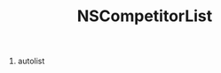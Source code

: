 ﻿---
uid: crmscript_ref_NSCompetitorList
title: NSCompetitorList
intellisense: Void.NSCompetitorList
keywords: NSCompetitorList
so.topic: reference
---



1. autolist 

